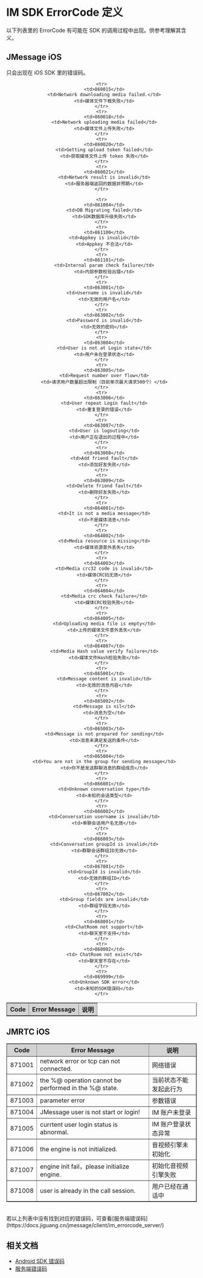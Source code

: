 # IM SDK ErrorCode 定义

以下列表里的 ErrorCode 有可能在 SDK 的调用过程中出现。供参考理解其含义。

## JMessage iOS

只会出现在 iOS SDK 里的错误码。

<div class="table-d" align="center" >
	<table border="1" width = "100%">
		<tr  bgcolor="#D3D3D3" >
			<th >Code</th>
			<th>Error Message</th>
			<th>说明</th>
		</tr>

    <tr>
      <td>860015</td>
      <td>Network downloading media failed.</td>
      <td>媒体文件下载失败</td>
    </tr>
    <tr>
      <td>860018</td>
      <td>Network uploading media failed</td>
      <td>媒体文件上传失败</td>
    </tr>
    <tr>
      <td>860020</td>
      <td>Getting upload token failed</td>
      <td>获取媒体文件上传 token 失败</td>
    </tr>
    <tr>
      <td>860021</td>
      <td>Network result is invalid</td>
      <td>服务器端返回的数据非预期</td>
    </tr>
    
    <tr>
      <td>861004</td>
      <td>DB Migrating failed</td>
      <td>SDK数据库升级失败</td>
    </tr>
    <tr>
      <td>861100</td>
      <td>Appkey is invalid</td>
      <td>Appkey 不合法</td>
    </tr>
    <tr>
      <td>861101</td>
      <td>Internal param check failure</td>
      <td>内部参数校验出错</td>
    </tr>
    <tr>
      <td>863001</td>
      <td>Username is invalid</td>
      <td>无效的用户名</td>
    </tr>
    <tr>
      <td>863002</td>
      <td>Password is invalid</td>
      <td>无效的密码</td>
    </tr>
    <tr>
      <td>863004</td>
      <td>User is not at Login state</td>
      <td>用户未在登录状态</td>
    </tr>
    <tr>
      <td>863005</td>
      <td>Request number over flow</td>
      <td>请求用户数量超出限制（目前单次最大请求500个）</td>
    </tr>
    <tr>
      <td>863006</td>
      <td>User repeat Login fault</td>
      <td>重复登录的错误</td>
    </tr>
    <tr>
      <td>863007</td>
      <td>User is logouting</td>
      <td>用户正在退出的过程中</td>
    </tr>
    <tr>
      <td>863008</td>
      <td>Add friend fault</td>
      <td>添加好友失败</td>
    </tr>
    <tr>
      <td>863009</td>
      <td>Delete friend fault</td>
      <td>删除好友失败</td>
    </tr>
    <tr>
      <td>864001</td>
      <td>It is not a media message</td>
      <td>不是媒体消息</td>
    </tr>
    <tr>
      <td>864002</td>
      <td>Media resource is missing</td>
      <td>媒体资源意外丢失</td>
    </tr>
    <tr>
      <td>864003</td>
      <td>Media crc32 code is invalid</td>
      <td>媒体CRC码无效</td>
    </tr>
    <tr>
      <td>864004</td>
      <td>Media crc check failure</td>
      <td>媒体CRC校验失败</td>
    </tr>
    <tr>
      <td>864005</td>
      <td>Uploading media file is empty</td>
      <td>上传的媒体文件意外丢失</td>
    </tr>
    <tr>
      <td>864007</td>
      <td>Media Hash value verify failure</td>
      <td>媒体文件Hash检验失败</td>
    </tr>
    <tr>
      <td>865001</td>
      <td>Message content is invalid</td>
      <td>无效的消息内容</td>
    </tr>
    <tr>
      <td>865002</td>
      <td>Message is nil</td>
      <td>消息为空</td>
    </tr>
    <tr>
      <td>865003</td>
      <td>Message is not prepared for sending</td>
      <td>消息未满足发送的条件</td>
    </tr>
    <tr>
      <td>865004</td>
      <td>You are not in the group for sending message</td>
      <td>你不是发送群聊消息的群组成员</td>
    </tr>
    <tr>
      <td>866001</td>
      <td>Unknown conversation type</td>
      <td>未知的会话类型</td>
    </tr>
    <tr>
      <td>866002</td>
      <td>Conversation username is invalid</td>
      <td>单聊会话用户名无效</td>
    </tr>
    <tr>
      <td>866003</td>
      <td>Conversation groupId is invalid</td>
      <td>群聊会话群组ID无效</td>
    </tr>
    <tr>
      <td>867001</td>
      <td>GroupId is invalid</td>
      <td>无效的群组ID</td>
    </tr>
    <tr>
      <td>867002</td>
      <td>Group fields are invalid</td>
      <td>群组字段无效</td>
    </tr>
    <tr>
      <td>868001</td>
      <td>ChatRoom not support</td>
      <td>聊天室不支持</td>
    </tr>
    <tr>
      <td>868002</td>
      <td> ChatRoom not exist</td>
      <td>聊天室不存在</td>
    </tr>
    <tr>
      <td>869999</td>
      <td>Unknown SDK error</td>
      <td>未知的SDK错误码</td>
    </tr>
</table>
</div>

## JMRTC iOS
<div class="table-d" align="center">
<table border="1" width = "100%">
    <tr  bgcolor="#D3D3D3" >
        <th >Code</th>
        <th>Error Message</th>
        <th>说明</th>
    </tr>
    <tr>
        <td>871001</td>
        <td>network error or tcp can not connected.</td>
        <td>网络错误</td>
    </tr>
    <tr>
        <td>871002</td>
        <td>the %@ operation cannot be performed in the %@ state.</td>
        <td>当前状态不能发起此行为</td>
    </tr>
    <tr>
        <td>871003</td>
        <td>parameter error</td>
        <td>参数错误</td>
    </tr>
    <tr>
        <td>871004</td>
        <td>JMessage user is not start or login!</td>
        <td>IM 账户未登录</td>
    </tr>
    <tr>
        <td>871005</td>
        <td>currtent user login status is abnormal.</td>
        <td>IM 账户登录状态异常</td>
    </tr>
    <tr>
        <td>871006</td>
        <td>the engine is not initialized.</td>
        <td>音视频引擎未初始化</td>
    </tr>
    <tr>
        <td>871007</td>
        <td>engine init fail，please initialize engine.</td>
        <td>初始化音视频引擎失败</td>
    </tr>
    <tr>
        <td>871008</td>
        <td>user is already in the call session.</td>
        <td>用户已经在通话中</td>
    </tr>
</table>
</div>


<br>若以上列表中没有找到对应的错误码，可查看[服务端错误码](https://docs.jiguang.cn/jmessage/client/im_errorcode_server/)## 相关文档+ [Android SDK 错误码](../client/im_errorcode_android/)+ [服务端错误码](https://docs.jiguang.cn/jmessage/client/im_errorcode_server/)

